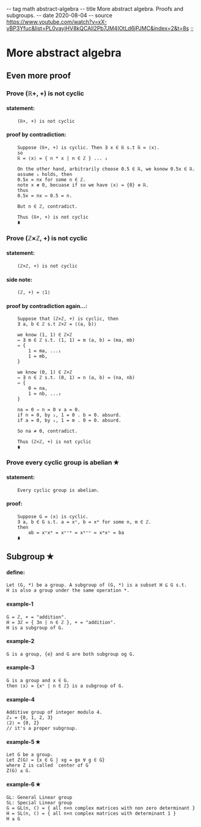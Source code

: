 -- tag math abstract-algebra
-- title More abstract algebra. Proofs and subgroups.
-- date 2020-08-04
-- source https://www.youtube.com/watch?v=xX-vBP3Yfuc&list=PL0vayjHV8kQCAll2Pb7JM4IOtLd6jPJMC&index=2&t=8s
;;
# More abstract algebra

## Even more proof

### Prove (ℝ+, +) is not cyclic
#### statement:
```
    (ℝ+, +) is not cyclic
```

#### proof by contradiction:
```
    Suppose (ℝ+, +) is cyclic. Then ∃ x ∈ ℝ s.t ℝ = ⟨x⟩.
    so
    ℝ = ⟨x⟩ = { n * x | n ∈ ℤ } ... ₁

    On the other hand, arbitrarily choose 0.5 ∈ ℝ, we konow 0.5x ∈ ℝ.
    assume ₁ holds, then
    0.5x = nx for some n ∈ ℤ.
    note x ≢ 0, becuase if so we have ⟨x⟩ = {0} ≡ ℝ.
    thus
    0.5x = nx ⇔ 0.5 = n.

    But n ∈ ℤ, contradict.

    Thus (ℝ+, +) is not cyclic
    ∎
```

### Prove (ℤ×ℤ, +) is not cyclic
#### statement:
```
    (ℤ×ℤ, +) is not cyclic
```

#### side note:
```
    (ℤ, +) = ⟨1⟩
```

#### proof by contradiction again...:
```
    Suppose that (ℤ×ℤ, +) is cyclic, then
    ∃ a, b ∈ ℤ s.t ℤ×ℤ = ⟨(a, b)⟩

    we know (1, 1) ∈ ℤ×ℤ
    ⇔ ∃ m ∈ ℤ s.t. (1, 1) = m (a, b) = (ma, mb)
    ⇔ {
        1 = ma, ...₁
        1 = mb,
    }

    we know (0, 1) ∈ ℤ×ℤ
    ⇔ ∃ n ∈ ℤ s.t. (0, 1) = n (a, b) = (na, nb)
    ⇔ {
        0 = na,
        1 = nb, ...₂
    }

    na = 0 ⇒ n = 0 ∨ a = 0.
    if n = 0, by ₂, 1 = 0 . b = 0. absurd.
    if a = 0, by ₁, 1 = m . 0 = 0. absurd.

    So na ≠ 0, contradict.

    Thus (ℤ×ℤ, +) is not cyclic
    ∎
```


### Prove every cyclic group is abelian ✭
#### statement:
```
    Every cyclic group is abelian.
```

#### proof:
```
    Suppose G = ⟨x⟩ is cyclic.
    ∃ a, b ∈ G s.t. a = xⁿ, b = xᵐ for some n, m ∈ ℤ.
    then
        ab = xⁿxᵐ = xⁿ⁺ᵐ = xᵐ⁺ⁿ = xᵐxⁿ = ba
    ∎
```


## Subgroup ✭
#### define:
```
Let (G, *) be a group. A subgroup of (G, *) is a subset H ⊆ G s.t.
H is also a group under the same operation *.
```

#### example-1
```
G = ℤ, + = "addition".
H = 3ℤ = { 3n | n ∈ ℤ }, + = "addition".
H is a subgroup of G.
```

#### example-2
```
G is a group, {e} and G are both subgroup og G.
```

#### example-3
```
G is a group and x ∈ G.
then ⟨x⟩ = {xⁿ | n ∈ ℤ} is a subgroup of G.
```

#### example-4
```
Additive group of integer modulo 4.
ℤ₄ = {0, 1, 2, 3}
⟨2⟩ = {0, 2}
// it's a proper subgroup.
```

#### example-5 ✭
```
Let G be a group.
Let Z(G) = {x ∈ G | xg = gx ∀ g ∈ G}
where Z is called `center of G`
Z(G) ≤ G.
```

#### example-6 ✭
```
GL: General Linear group
SL: Special Linear group
G = GL(n, ℂ) = { all n×n complex matrices with non zero determinant }
H = SL(n, ℂ) = { all n×n complex matrices with determinant 1 }
H ≤ G
```

